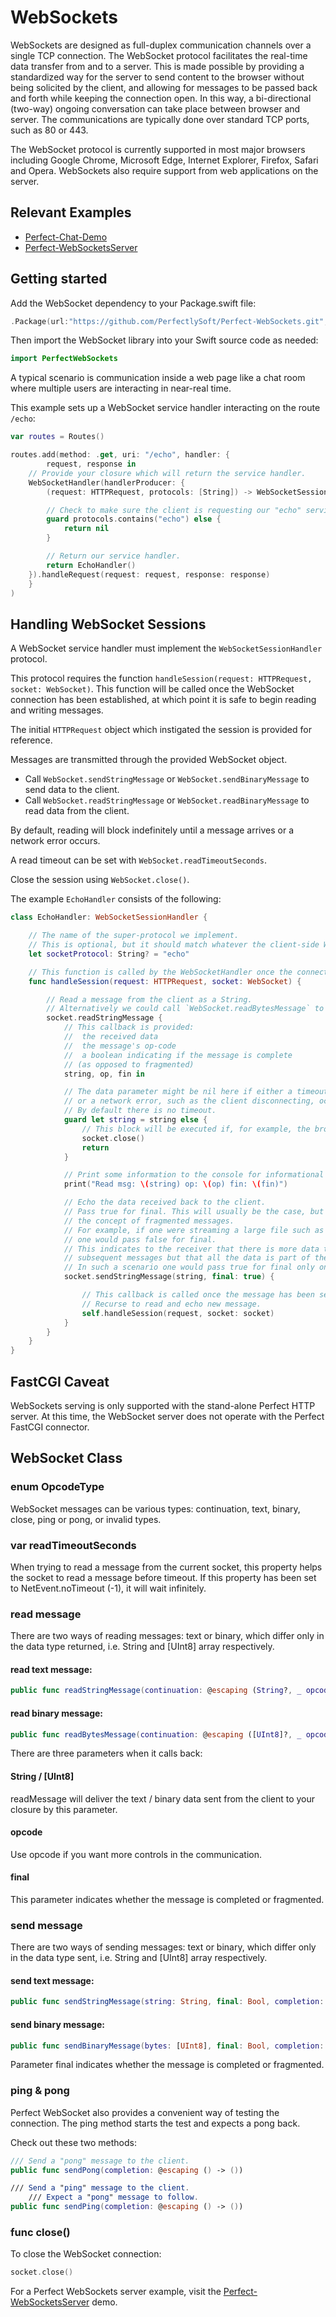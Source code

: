 # WebSockets

WebSockets are designed as full-duplex communication channels over a single TCP connection. The WebSocket protocol facilitates the real-time data transfer from and to a server. This is made possible by providing a standardized way for the server to send content to the browser without being solicited by the client, and allowing for messages to be passed back and forth while keeping the connection open. In this way, a bi-directional (two-way) ongoing conversation can take place between browser and server. The communications are typically done over standard TCP ports, such as 80 or 443.

The WebSocket protocol is currently supported in most major browsers including Google Chrome, Microsoft Edge, Internet Explorer, Firefox, Safari and Opera. WebSockets also require support from web applications on the server.

## Relevant Examples

* [Perfect-Chat-Demo](https://github.com/PerfectExamples/Perfect-Chat-Demo)
* [Perfect-WebSocketsServer](https://github.com/PerfectExamples/Perfect-WebSocketsServer)


## Getting started

Add the WebSocket dependency to your Package.swift file:

``` swift
.Package(url:"https://github.com/PerfectlySoft/Perfect-WebSockets.git", majorVersion: 2)
```

Then import the WebSocket library into your Swift source code as needed:

``` swift
import PerfectWebSockets
```

A typical scenario is communication inside a web page like a chat room where multiple users are interacting in near-real time.

This example sets up a WebSocket service handler interacting on the route `/echo`:

``` swift
var routes = Routes()

routes.add(method: .get, uri: "/echo", handler: {
		request, response in
    // Provide your closure which will return the service handler.
    WebSocketHandler(handlerProducer: {
        (request: HTTPRequest, protocols: [String]) -> WebSocketSessionHandler? in

        // Check to make sure the client is requesting our "echo" service.
        guard protocols.contains("echo") else {
            return nil
        }

        // Return our service handler.
        return EchoHandler()
    }).handleRequest(request: request, response: response)
	}
)
```

## Handling WebSocket Sessions

A WebSocket service handler must implement the `WebSocketSessionHandler` protocol.

This protocol requires the function `handleSession(request: HTTPRequest, socket: WebSocket)`. This function will be called once the WebSocket connection has been established, at which point it is safe to begin reading and writing messages.

The initial `HTTPRequest` object which instigated the session is provided for reference.

Messages are transmitted through the provided WebSocket object.

* Call `WebSocket.sendStringMessage` or `WebSocket.sendBinaryMessage` to send data to the client.
* Call `WebSocket.readStringMessage` or `WebSocket.readBinaryMessage` to read data from the client.

By default, reading will block indefinitely until a message arrives or a network error occurs.

A read timeout can be set with `WebSocket.readTimeoutSeconds`.

Close the session using `WebSocket.close()`.


The example `EchoHandler` consists of the following:

``` swift
class EchoHandler: WebSocketSessionHandler {

	// The name of the super-protocol we implement.
	// This is optional, but it should match whatever the client-side WebSocket is initialized with.
	let socketProtocol: String? = "echo"

	// This function is called by the WebSocketHandler once the connection has been established.
	func handleSession(request: HTTPRequest, socket: WebSocket) {

		// Read a message from the client as a String.
		// Alternatively we could call `WebSocket.readBytesMessage` to get the data as an array of bytes.
		socket.readStringMessage {
			// This callback is provided:
			//	the received data
			//	the message's op-code
			//	a boolean indicating if the message is complete
			// (as opposed to fragmented)
			string, op, fin in

			// The data parameter might be nil here if either a timeout
			// or a network error, such as the client disconnecting, occurred.
			// By default there is no timeout.
			guard let string = string else {
				// This block will be executed if, for example, the browser window is closed.
				socket.close()
				return
			}

			// Print some information to the console for informational purposes.
			print("Read msg: \(string) op: \(op) fin: \(fin)")

			// Echo the data received back to the client.
			// Pass true for final. This will usually be the case, but WebSockets has
			// the concept of fragmented messages.
			// For example, if one were streaming a large file such as a video,
			// one would pass false for final.
			// This indicates to the receiver that there is more data to come in
			// subsequent messages but that all the data is part of the same logical message.
			// In such a scenario one would pass true for final only on the last bit of the video.
			socket.sendStringMessage(string, final: true) {

				// This callback is called once the message has been sent.
				// Recurse to read and echo new message.
				self.handleSession(request, socket: socket)
			}
		}
	}
}
```

## FastCGI Caveat
WebSockets serving is only supported with the stand-alone Perfect HTTP server. At this time, the WebSocket server does not operate with the Perfect FastCGI connector.

## WebSocket Class

### enum OpcodeType
WebSocket messages can be various types: continuation, text, binary, close, ping or pong, or invalid types.

### var readTimeoutSeconds
When trying to read a message from the current socket, this property helps the socket to read a message before timeout. If this property has been set to NetEvent.noTimeout (-1), it will wait infinitely.

### read message
There are two ways of reading messages: text or binary, which differ only in the data type returned, i.e. String and [UInt8] array respectively.

#### read text message:

``` swift
public func readStringMessage(continuation: @escaping (String?, _ opcode: OpcodeType, _ final: Bool) -> ())
```

#### read binary message:

``` swift
public func readBytesMessage(continuation: @escaping ([UInt8]?, _ opcode: OpcodeType, _ final: Bool) -> ())
```

There are three parameters when it calls back:

#### String / [UInt8]
readMessage will deliver the text / binary data sent from the client to your closure by this parameter.

#### opcode
Use opcode if you want more controls in the communication.

#### final
This parameter indicates whether the message is completed or fragmented.

### send message
There are two ways of sending messages: text or binary, which differ only in the data type sent, i.e. String and [UInt8] array respectively.

#### send text message:

``` swift
public func sendStringMessage(string: String, final: Bool, completion: @escaping () -> ())
```

#### send binary message:

``` swift
public func sendBinaryMessage(bytes: [UInt8], final: Bool, completion: @escaping () -> ())
```

Parameter final indicates whether the message is completed or fragmented.

### ping & pong

Perfect WebSocket also provides a convenient way of testing the connection. The ping method starts the test and expects a pong back.

Check out these two methods:

``` swift
/// Send a "pong" message to the client.
public func sendPong(completion: @escaping () -> ())

/// Send a "ping" message to the client.
	/// Expect a "pong" message to follow.
public func sendPing(completion: @escaping () -> ())
```

### func close()
To close the WebSocket connection:

``` swift
socket.close()
```

For a Perfect WebSockets server example, visit the [Perfect-WebSocketsServer](https://github.com/PerfectExamples/Perfect-WebSocketsServer) demo.
